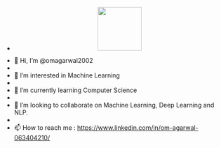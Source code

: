 - <div id="header" align="center">
  <img src="https://media.giphy.com/media/M9gbBd9nbDrOTu1Mqx/giphy.gif" width="100"/>
</div>

- 👋 Hi, I’m @omagarwal2002
- 
- 👀 I’m interested in Machine Learning
- 
- 🌱 I’m currently learning Computer Science
- 
- 💞️ I’m looking to collaborate on Machine Learning, Deep Learning and NLP.
- 
- 📫 How to reach me : https://www.linkedin.com/in/om-agarwal-063404210/

